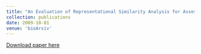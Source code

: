 ```yaml
---
title: "An Evaluation of Representational Similarity Analysis for Assessment in Computational Neuroscience"
collection: publications
date: 2009-10-01
venue: 'bioArxiv'
---
```


[Download paper here](RSAForModelSelection.pdf)
